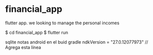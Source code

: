 # financial_app
flutter app. we looking to manage the personal incomes 

  $ cd financial_app
  $ flutter run

  sqlite notas
  android en el buid gradle     ndkVersion = "27.0.12077973"  // Agrega esta línea

